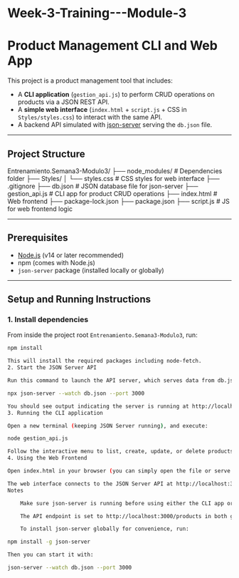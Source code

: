 # Week-3-Training---Module-3

# Product Management CLI and Web App

This project is a product management tool that includes:

- A **CLI application** (`gestion_api.js`) to perform CRUD operations on products via a JSON REST API.
- A **simple web interface** (`index.html` + `script.js` + CSS in `Styles/styles.css`) to interact with the same API.
- A backend API simulated with [json-server](https://github.com/typicode/json-server) serving the `db.json` file.

---

## Project Structure

Entrenamiento.Semana3-Modulo3/
├── node_modules/ # Dependencies folder
├── Styles/
│ └── styles.css # CSS styles for web interface
├── .gitignore
├── db.json # JSON database file for json-server
├── gestion_api.js # CLI app for product CRUD operations
├── index.html # Web frontend
├── package-lock.json
├── package.json
├── script.js # JS for web frontend logic


---

## Prerequisites

- [Node.js](https://nodejs.org/) (v14 or later recommended)
- npm (comes with Node.js)
- `json-server` package (installed locally or globally)

---

## Setup and Running Instructions

### 1. Install dependencies

From inside the project root `Entrenamiento.Semana3-Modulo3`, run:

```bash
npm install

This will install the required packages including node-fetch.
2. Start the JSON Server API

Run this command to launch the API server, which serves data from db.json:

npx json-server --watch db.json --port 3000

You should see output indicating the server is running at http://localhost:3000.
3. Running the CLI application

Open a new terminal (keeping JSON Server running), and execute:

node gestion_api.js

Follow the interactive menu to list, create, update, or delete products.
4. Using the Web Frontend

Open index.html in your browser (you can simply open the file or serve it with a simple HTTP server).

The web interface connects to the JSON Server API at http://localhost:3000/products to manage products.
Notes

    Make sure json-server is running before using either the CLI app or the web interface.

    The API endpoint is set to http://localhost:3000/products in both gestion_api.js and script.js. If you change the port or API URL, update both files accordingly.

    To install json-server globally for convenience, run:

npm install -g json-server

Then you can start it with:

json-server --watch db.json --port 3000
